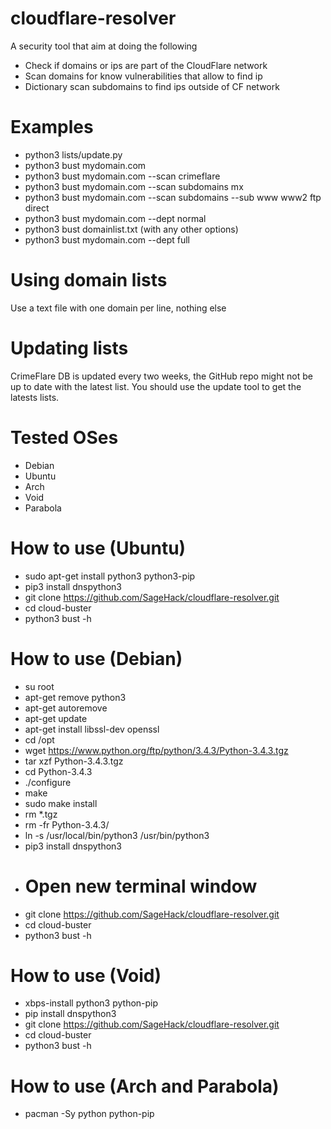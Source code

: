 # cloudflare-resolver
A security tool that aim at doing the following
* Check if domains or ips are part of the CloudFlare network
* Scan domains for know vulnerabilities that allow to find ip
* Dictionary scan subdomains to find ips outside of CF network

# Examples
* python3 lists/update.py
* python3 bust mydomain.com
* python3 bust mydomain.com --scan crimeflare
* python3 bust mydomain.com --scan subdomains mx
* python3 bust mydomain.com --scan subdomains --sub www www2 ftp direct
* python3 bust mydomain.com --dept normal
* python3 bust domainlist.txt (with any other options)
* python3 bust mydomain.com --dept full

# Using domain lists
Use a text file with one domain per line, nothing else

# Updating lists
CrimeFlare DB is updated every two weeks, the GitHub repo might not be up to date with the latest list. You should use the update tool to get the latests lists.

# Tested OSes
* Debian
* Ubuntu
* Arch
* Void
* Parabola

# How to use (Ubuntu)
* sudo apt-get install python3 python3-pip
* pip3 install dnspython3
* git clone https://github.com/SageHack/cloudflare-resolver.git
* cd cloud-buster
* python3 bust -h

# How to use (Debian)
* su root
* apt-get remove python3
* apt-get autoremove
* apt-get update
* apt-get install libssl-dev openssl
* cd /opt
* wget https://www.python.org/ftp/python/3.4.3/Python-3.4.3.tgz
* tar xzf Python-3.4.3.tgz
* cd Python-3.4.3
* ./configure
* make
* sudo make install
* rm *.tgz
* rm -fr Python-3.4.3/
* ln -s /usr/local/bin/python3 /usr/bin/python3
* pip3 install dnspython3
* # Open new terminal window
* git clone https://github.com/SageHack/cloudflare-resolver.git
* cd cloud-buster
* python3 bust -h

# How to use (Void)
* xbps-install python3 python-pip
* pip install dnspython3
* git clone https://github.com/SageHack/cloudflare-resolver.git
* cd cloud-buster
* python3 bust -h

# How to use (Arch and Parabola)
* pacman -Sy python python-pip

